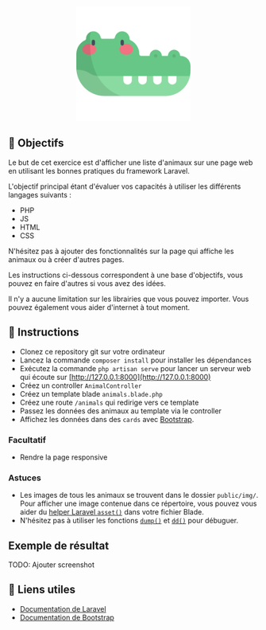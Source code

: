 <p align="center"><img src="public/img/crocodile.png" width="230px"></p>

## 🎯 Objectifs

Le but de cet exercice est d'afficher une liste d'animaux sur une page web en utilisant les bonnes pratiques du framework Laravel.

L'objectif principal étant d'évaluer vos capacités à utiliser les différents langages suivants : 

- PHP
- JS
- HTML
- CSS

N'hésitez pas à ajouter des fonctionnalités sur la page qui affiche les animaux ou à créer d'autres pages.

Les instructions ci-dessous correspondent à une base d'objectifs, vous pouvez en faire d'autres si vous avez des idées.

Il n'y a aucune limitation sur les librairies que vous pouvez importer.
Vous pouvez également vous aider d'internet à tout moment.

## 📝 Instructions
- Clonez ce repository git sur votre ordinateur
- Lancez la commande `composer install` pour installer les dépendances
- Exécutez la commande `php artisan serve` pour lancer un serveur web qui écoute sur [http://127.0.0.1:8000](http://127.0.0.1:8000)
- Créez un controller `AnimalController`
- Créez un template blade `animals.blade.php`
- Créez une route `/animals` qui redirige vers ce template
- Passez les données des animaux au template via le controller
- Affichez les données dans des `cards` avec [Bootstrap](https://getbootstrap.com/docs/5.0/components/card/).

### Facultatif
- Rendre la page responsive
### Astuces
- Les images de tous les animaux se trouvent dans le dossier `public/img/`. Pour afficher une image contenue dans ce répertoire, vous pouvez vous aider du [helper Laravel `asset()`]((https://laravel.com/docs/8.x/helpers#method-asset)) dans votre fichier Blade.
- N'hésitez pas à utiliser les fonctions [`dump()`](https://laravel.com/docs/8.x/helpers#method-dump) et [`dd()`](https://laravel.com/docs/8.x/helpers#method-dd) pour débuguer.

## Exemple de résultat
TODO: Ajouter screenshot

## 📕 Liens utiles
- [Documentation de Laravel](https://laravel.com/docs/8.x)
- [Documentation de Bootstrap](https://getbootstrap.com/docs/5.0/getting-started/introduction/)